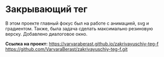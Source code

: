 # Закрывающий тег

В этом проекте главный фокус был на работе с анимацией, svg и градиентом. Также, была задача сделать максимально резиновую верску. Добавлено диалоговое окно.

**Ссылка на проект:** 
https://varvaraberast.github.io/zakrivayuschiy-teg-f
https://github.com/VarvaraBerast/zakrivayuschiy-teg-f.git
